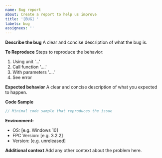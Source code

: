 ```yaml
---
name: Bug report
about: Create a report to help us improve
title: '[BUG] '
labels: bug
assignees: ''
---
```


**Describe the bug**
A clear and concise description of what the bug is.

**To Reproduce**
Steps to reproduce the behavior:
1. Using unit '...'
2. Call function '....'
3. With parameters '....'
4. See error

**Expected behavior**
A clear and concise description of what you expected to happen.

**Code Sample**
```pascal
// Minimal code sample that reproduces the issue
```

**Environment:**
 - OS: [e.g. Windows 10]
 - FPC Version: [e.g. 3.2.2]
 - Version: [e.g. unreleased]

**Additional context**
Add any other context about the problem here. 